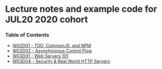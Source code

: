 # Lecture notes and example code for JUL20 2020 cohort

### Table of Contents

* [W02D01 - TDD, CommonJS, and NPM](https://github.com/andydlindsay/jul20/tree/master/w02d01)
* [W02D02 - Asynchronous Control Flow](https://github.com/andydlindsay/jul20/tree/master/w02d02)
* [W03D01 - Web Servers 101](https://github.com/andydlindsay/jul20/tree/master/w03d01)
* [W03D04 - Security & Real World HTTP Servers](https://github.com/andydlindsay/jul20/tree/master/w03d04)
